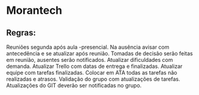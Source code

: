# Morantech


## Regras:

Reuniões segunda após aula -presencial.
Na ausência avisar com antecedência e se atualizar após reunião.
Tomadas de decisão serão feitas em reunião, ausentes serão notificados.
Atualizar dificuldades com demanda.
Atualizar Trello com datas de entrega e finalizadas.
Atualizar equipe com tarefas finalizadas.
Colocar em ATA todas as tarefas não realizadas e atrasos.
Validação do grupo com atualizações de tarefas.
Atualizações do GIT deverão ser notificadas no grupo.
